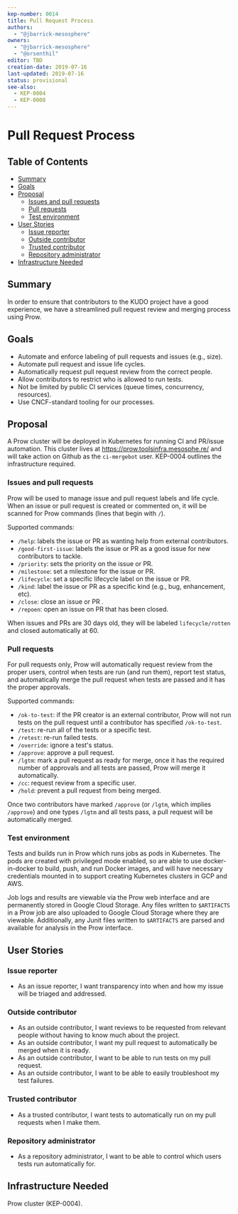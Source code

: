 ```yaml
---
kep-number: 0014
title: Pull Request Process
authors:
  - "@jbarrick-mesosphere"
owners:
  - "@jbarrick-mesosphere"
  - "@orsenthil"
editor: TBD
creation-date: 2019-07-16
last-updated: 2019-07-16
status: provisional
see-also:
  - KEP-0004
  - KEP-0008
---
```


# Pull Request Process

## Table of Contents

* [Summary](#summary)
* [Goals](#goals)
* [Proposal](#proposal)
   * [Issues and pull requests](#issues-and-pull-requests)
   * [Pull requests](#pull-requests)
   * [Test environment](#test-environment)
* [User Stories](#user-stories)
   * [Issue reporter](#issue-reporter)
   * [Outside contributor](#outside-contributor)
   * [Trusted contributor](#trusted-contributor)
   * [Repository administrator](#repository-administrator)
* [Infrastructure Needed](#infrastructure-needed)

## Summary

In order to ensure that contributors to the KUDO project have a good experience, we have a streamlined pull request review and merging process using Prow.

## Goals

* Automate and enforce labeling of pull requests and issues (e.g., size).
* Automate pull request and issue life cycles.
* Automatically request pull request review from the correct people.
* Allow contributors to restrict who is allowed to run tests.
* Not be limited by public CI services (queue times, concurrency, resources).
* Use CNCF-standard tooling for our processes.

## Proposal

A Prow cluster will be deployed in Kubernetes for running CI and PR/issue automation. This cluster lives at https://prow.toolsinfra.mesosphe.re/ and will take action on Github as the `ci-mergebot` user. KEP-0004 outlines the infrastructure required.

### Issues and pull requests

Prow will be used to manage issue and pull request labels and life cycle. When an issue or pull request is created or commented on, it will be scanned for Prow commands (lines that begin with `/`).

Supported commands:

* `/help`: labels the issue or PR as wanting help from external contributors.
* `/good-first-issue`: labels the issue or PR as a good issue for new contributors to tackle.
* `/priority`: sets the priority on the issue or PR.
* `/milestone`: set a milestone for the issue or PR.
* `/lifecycle`: set a specific lifecycle label on the issue or PR.
* `/kind`: label the issue or PR as a specific kind (e.g., bug, enhancement, etc).
* `/close`: close an issue or PR .
* `/repoen`: open an issue on PR that has been closed.

When issues and PRs are 30 days old, they will be labeled `lifecycle/rotten` and closed automatically at 60.

### Pull requests

For pull requests only, Prow will automatically request review from the proper users, control when tests are run (and run them), report test status, and automatically merge the pull request when tests are passed and it has the proper approvals.

Supported commands:

* `/ok-to-test`: if the PR creator is an external contributor, Prow will not run tests on the pull request until a contributor has specified `/ok-to-test`.
* `/test`: re-run all of the tests or a specific test.
* `/retest`: re-run failed tests.
* `/override`: ignore a test's status.
* `/approve`: approve a pull request.
* `/lgtm`: mark a pull request as ready for merge, once it has the required number of approvals and all tests are passed, Prow will merge it automatically.
* `/cc`: request review from a specific user.
* `/hold`: prevent a pull request from being merged.

Once two contributors have marked `/approve` (or `/lgtm`, which implies `/approve`) and one types `/lgtm` and all tests pass, a pull request will be automatically merged.

### Test environment

Tests and builds run in Prow which runs jobs as pods in Kubernetes. The pods are created with privileged mode enabled, so are able to use docker-in-docker to build, push, and run Docker images, and will have necessary credentials mounted in to support creating Kubernetes clusters in GCP and AWS.

Job logs and results are viewable via the Prow web interface and are permanently stored in Google Cloud Storage. Any files written to `$ARTIFACTS` in a Prow job are also uploaded to Google Cloud Storage where they are viewable. Additionally, any Junit files written to `$ARTIFACTS` are parsed and available for analysis in the Prow interface.

## User Stories

### Issue reporter

* As an issue reporter, I want transparency into when and how my issue will be triaged and addressed.

### Outside contributor

* As an outside contributor, I want reviews to be requested from relevant people without having to know much about the project.
* As an outside contributor, I want my pull request to automatically be merged when it is ready.
* As an outside contributor, I want to be able to run tests on my pull request.
* As an outside contributor, I want to be able to easily troubleshoot my test failures.

### Trusted contributor

* As a trusted contributor, I want tests to automatically run on my pull requests when I make them.

### Repository administrator

* As a repository administrator, I want to be able to control which users tests run automatically for.

## Infrastructure Needed

Prow cluster (KEP-0004).
